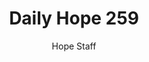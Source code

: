 ---
image: /assets/img/daily-hope-default-artwork.png
title: Daily Hope 259
number: 259
categories:
  - Daily Hope
author: Hope Staff
notes: Daily Hope 259
embed: >-
  <iframe style="border-radius:12px" src="https://open.spotify.com/embed/episode/31xzYc1NyKrFEnQqdOH3Gc?utm_source=generator" width="100%" height="152" frameBorder="0" allowfullscreen="" allow="autoplay; clipboard-write; encrypted-media; fullscreen; picture-in-picture" loading="lazy"></iframe>
---